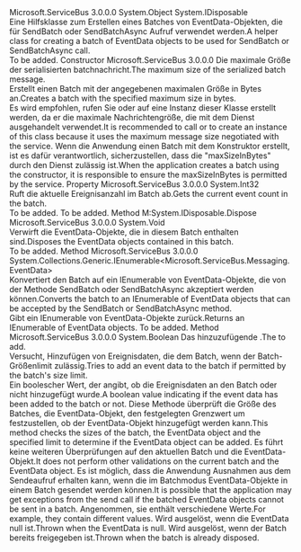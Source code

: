 <Type Name="EventDataBatch" FullName="Microsoft.ServiceBus.Messaging.EventDataBatch">
  <TypeSignature Language="C#" Value="public sealed class EventDataBatch : IDisposable" />
  <TypeSignature Language="ILAsm" Value=".class public auto ansi sealed beforefieldinit EventDataBatch extends System.Object implements class System.IDisposable" />
  <TypeSignature Language="DocId" Value="T:Microsoft.ServiceBus.Messaging.EventDataBatch" />
  <TypeSignature Language="VB.NET" Value="Public NotInheritable Class EventDataBatch&#xA;Implements IDisposable" />
  <TypeSignature Language="F#" Value="type EventDataBatch = class&#xA;    interface IDisposable" />
  <AssemblyInfo>
    <AssemblyName>Microsoft.ServiceBus</AssemblyName>
    <AssemblyVersion>3.0.0.0</AssemblyVersion>
  </AssemblyInfo>
  <Base>
    <BaseTypeName>System.Object</BaseTypeName>
  </Base>
  <Interfaces>
    <Interface>
      <InterfaceName>System.IDisposable</InterfaceName>
    </Interface>
  </Interfaces>
  <Docs>
    <summary>
            <span data-ttu-id="d912c-101">Eine Hilfsklasse zum Erstellen eines Batches von EventData-Objekten, die für SendBatch oder SendBatchAsync Aufruf verwendet werden.</span><span class="sxs-lookup"><span data-stu-id="d912c-101">A helper class for creating a batch of EventData objects to be used for SendBatch or SendBatchAsync call.</span></span>
            </summary>
    <remarks>To be added.</remarks>
  </Docs>
  <Members>
    <Member MemberName=".ctor">
      <MemberSignature Language="C#" Value="public EventDataBatch (long maxSizeInBytes);" />
      <MemberSignature Language="ILAsm" Value=".method public hidebysig specialname rtspecialname instance void .ctor(int64 maxSizeInBytes) cil managed" />
      <MemberSignature Language="DocId" Value="M:Microsoft.ServiceBus.Messaging.EventDataBatch.#ctor(System.Int64)" />
      <MemberSignature Language="VB.NET" Value="Public Sub New (maxSizeInBytes As Long)" />
      <MemberSignature Language="F#" Value="new Microsoft.ServiceBus.Messaging.EventDataBatch : int64 -&gt; Microsoft.ServiceBus.Messaging.EventDataBatch" Usage="new Microsoft.ServiceBus.Messaging.EventDataBatch maxSizeInBytes" />
      <MemberType>Constructor</MemberType>
      <AssemblyInfo>
        <AssemblyName>Microsoft.ServiceBus</AssemblyName>
        <AssemblyVersion>3.0.0.0</AssemblyVersion>
      </AssemblyInfo>
      <Parameters>
        <Parameter Name="maxSizeInBytes" Type="System.Int64" />
      </Parameters>
      <Docs>
        <param name="maxSizeInBytes"><span data-ttu-id="d912c-102">Die maximale Größe der serialisierten batchnachricht.</span><span class="sxs-lookup"><span data-stu-id="d912c-102">The maximum size of the serialized batch message.</span></span></param>
        <summary>
            <span data-ttu-id="d912c-103">Erstellt einen Batch mit der angegebenen maximalen Größe in Bytes an.</span><span class="sxs-lookup"><span data-stu-id="d912c-103">Creates a batch with the specified maximum size in bytes.</span></span>
            </summary>
        <remarks>
            <span data-ttu-id="d912c-104">Es wird empfohlen, rufen Sie <see cref="M:Microsoft.ServiceBus.Messaging.EventHubClient.CreateBatch" /> oder <see cref="M:Microsoft.ServiceBus.Messaging.EventHubSender.CreateBatch" /> auf eine Instanz dieser Klasse erstellt werden, da er die maximale Nachrichtengröße, die mit dem Dienst ausgehandelt verwendet.</span><span class="sxs-lookup"><span data-stu-id="d912c-104">It is recommended to call <see cref="M:Microsoft.ServiceBus.Messaging.EventHubClient.CreateBatch" /> or <see cref="M:Microsoft.ServiceBus.Messaging.EventHubSender.CreateBatch" /> to create an instance of this class because it uses the maximum message size negotiated with the service.</span></span>
            <span data-ttu-id="d912c-105">Wenn die Anwendung einen Batch mit dem Konstruktor erstellt, ist es dafür verantwortlich, sicherzustellen, dass die "maxSizeInBytes" durch den Dienst zulässig ist.</span><span class="sxs-lookup"><span data-stu-id="d912c-105">When the application creates a batch using the constructor, it is responsible to ensure the maxSizeInBytes is permitted by the service.</span></span>
            </remarks>
      </Docs>
    </Member>
    <Member MemberName="Count">
      <MemberSignature Language="C#" Value="public int Count { get; }" />
      <MemberSignature Language="ILAsm" Value=".property instance int32 Count" />
      <MemberSignature Language="DocId" Value="P:Microsoft.ServiceBus.Messaging.EventDataBatch.Count" />
      <MemberSignature Language="VB.NET" Value="Public ReadOnly Property Count As Integer" />
      <MemberSignature Language="F#" Value="member this.Count : int" Usage="Microsoft.ServiceBus.Messaging.EventDataBatch.Count" />
      <MemberType>Property</MemberType>
      <AssemblyInfo>
        <AssemblyName>Microsoft.ServiceBus</AssemblyName>
        <AssemblyVersion>3.0.0.0</AssemblyVersion>
      </AssemblyInfo>
      <ReturnValue>
        <ReturnType>System.Int32</ReturnType>
      </ReturnValue>
      <Docs>
        <summary><span data-ttu-id="d912c-106">Ruft die aktuelle Ereignisanzahl im Batch ab.</span><span class="sxs-lookup"><span data-stu-id="d912c-106">Gets the current event count in the batch.</span></span></summary>
        <value>To be added.</value>
        <remarks>To be added.</remarks>
      </Docs>
    </Member>
    <Member MemberName="Dispose">
      <MemberSignature Language="C#" Value="public void Dispose ();" />
      <MemberSignature Language="ILAsm" Value=".method public hidebysig newslot virtual instance void Dispose() cil managed" />
      <MemberSignature Language="DocId" Value="M:Microsoft.ServiceBus.Messaging.EventDataBatch.Dispose" />
      <MemberSignature Language="VB.NET" Value="Public Sub Dispose ()" />
      <MemberSignature Language="F#" Value="abstract member Dispose : unit -&gt; unit&#xA;override this.Dispose : unit -&gt; unit" Usage="eventDataBatch.Dispose " />
      <MemberType>Method</MemberType>
      <Implements>
        <InterfaceMember>M:System.IDisposable.Dispose</InterfaceMember>
      </Implements>
      <AssemblyInfo>
        <AssemblyName>Microsoft.ServiceBus</AssemblyName>
        <AssemblyVersion>3.0.0.0</AssemblyVersion>
      </AssemblyInfo>
      <ReturnValue>
        <ReturnType>System.Void</ReturnType>
      </ReturnValue>
      <Parameters />
      <Docs>
        <summary><span data-ttu-id="d912c-107">Verwirft die EventData-Objekte, die in diesem Batch enthalten sind.</span><span class="sxs-lookup"><span data-stu-id="d912c-107">Disposes the EventData objects contained in this batch.</span></span></summary>
        <remarks>To be added.</remarks>
      </Docs>
    </Member>
    <Member MemberName="ToEnumerable">
      <MemberSignature Language="C#" Value="public System.Collections.Generic.IEnumerable&lt;Microsoft.ServiceBus.Messaging.EventData&gt; ToEnumerable ();" />
      <MemberSignature Language="ILAsm" Value=".method public hidebysig instance class System.Collections.Generic.IEnumerable`1&lt;class Microsoft.ServiceBus.Messaging.EventData&gt; ToEnumerable() cil managed" />
      <MemberSignature Language="DocId" Value="M:Microsoft.ServiceBus.Messaging.EventDataBatch.ToEnumerable" />
      <MemberSignature Language="VB.NET" Value="Public Function ToEnumerable () As IEnumerable(Of EventData)" />
      <MemberSignature Language="F#" Value="member this.ToEnumerable : unit -&gt; seq&lt;Microsoft.ServiceBus.Messaging.EventData&gt;" Usage="eventDataBatch.ToEnumerable " />
      <MemberType>Method</MemberType>
      <AssemblyInfo>
        <AssemblyName>Microsoft.ServiceBus</AssemblyName>
        <AssemblyVersion>3.0.0.0</AssemblyVersion>
      </AssemblyInfo>
      <ReturnValue>
        <ReturnType>System.Collections.Generic.IEnumerable&lt;Microsoft.ServiceBus.Messaging.EventData&gt;</ReturnType>
      </ReturnValue>
      <Parameters />
      <Docs>
        <summary><span data-ttu-id="d912c-108">Konvertiert den Batch auf ein IEnumerable von EventData-Objekte, die von der Methode SendBatch oder SendBatchAsync akzeptiert werden können.</span><span class="sxs-lookup"><span data-stu-id="d912c-108">Converts the batch to an IEnumerable of EventData objects that can be accepted by the SendBatch or SendBatchAsync method.</span></span></summary>
        <returns><span data-ttu-id="d912c-109">Gibt ein IEnumerable von EventData-Objekte zurück.</span><span class="sxs-lookup"><span data-stu-id="d912c-109">Returns an IEnumerable of EventData objects.</span></span></returns>
        <remarks>To be added.</remarks>
      </Docs>
    </Member>
    <Member MemberName="TryAdd">
      <MemberSignature Language="C#" Value="public bool TryAdd (Microsoft.ServiceBus.Messaging.EventData eventData);" />
      <MemberSignature Language="ILAsm" Value=".method public hidebysig instance bool TryAdd(class Microsoft.ServiceBus.Messaging.EventData eventData) cil managed" />
      <MemberSignature Language="DocId" Value="M:Microsoft.ServiceBus.Messaging.EventDataBatch.TryAdd(Microsoft.ServiceBus.Messaging.EventData)" />
      <MemberSignature Language="F#" Value="member this.TryAdd : Microsoft.ServiceBus.Messaging.EventData -&gt; bool" Usage="eventDataBatch.TryAdd eventData" />
      <MemberType>Method</MemberType>
      <AssemblyInfo>
        <AssemblyName>Microsoft.ServiceBus</AssemblyName>
        <AssemblyVersion>3.0.0.0</AssemblyVersion>
      </AssemblyInfo>
      <ReturnValue>
        <ReturnType>System.Boolean</ReturnType>
      </ReturnValue>
      <Parameters>
        <Parameter Name="eventData" Type="Microsoft.ServiceBus.Messaging.EventData" />
      </Parameters>
      <Docs>
        <param name="eventData"><span data-ttu-id="d912c-110">Das hinzuzufügende <see cref="T:Microsoft.ServiceBus.Messaging.EventData" />.</span><span class="sxs-lookup"><span data-stu-id="d912c-110">The <see cref="T:Microsoft.ServiceBus.Messaging.EventData" /> to add.</span></span></param>
        <summary><span data-ttu-id="d912c-111">Versucht, Hinzufügen von Ereignisdaten, die dem Batch, wenn der Batch-Größenlimit zulässig.</span><span class="sxs-lookup"><span data-stu-id="d912c-111">Tries to add an event data to the batch if permitted by the batch's size limit.</span></span></summary>
        <returns><span data-ttu-id="d912c-112">Ein boolescher Wert, der angibt, ob die Ereignisdaten an den Batch oder nicht hinzugefügt wurde.</span><span class="sxs-lookup"><span data-stu-id="d912c-112">A boolean value indicating if the event data has been added to the batch or not.</span></span></returns>
        <remarks>
            <span data-ttu-id="d912c-113">Diese Methode überprüft die Größe des Batches, die EventData-Objekt, den festgelegten Grenzwert um festzustellen, ob der EventData-Objekt hinzugefügt werden kann.</span><span class="sxs-lookup"><span data-stu-id="d912c-113">This method checks the sizes of the batch, the EventData object and the specified limit to determine if the EventData object can be added.</span></span> <span data-ttu-id="d912c-114">Es führt keine weiteren Überprüfungen auf den aktuellen Batch und die EventData-Objekt.</span><span class="sxs-lookup"><span data-stu-id="d912c-114">It does not perform other validations on the current batch and the EventData object.</span></span> <span data-ttu-id="d912c-115">Es ist möglich, dass die Anwendung Ausnahmen aus dem Sendeaufruf erhalten kann, wenn die im Batchmodus EventData-Objekte in einem Batch gesendet werden können.</span><span class="sxs-lookup"><span data-stu-id="d912c-115">It is possible that the application may get exceptions from the send call if the batched EventData objects cannot be sent in a batch.</span></span> <span data-ttu-id="d912c-116">Angenommen, sie enthält verschiedene <see cref="P:Microsoft.ServiceBus.Messaging.EventData.PartitionKey" /> Werte.</span><span class="sxs-lookup"><span data-stu-id="d912c-116">For example, they contain different <see cref="P:Microsoft.ServiceBus.Messaging.EventData.PartitionKey" /> values.</span></span>
            </remarks>
        <exception cref="T:System.ArgumentNullException"><span data-ttu-id="d912c-117">Wird ausgelöst, wenn die EventData null ist.</span><span class="sxs-lookup"><span data-stu-id="d912c-117">Thrown when the EventData is null.</span></span></exception>
        <exception cref="T:System.ObjectDisposedException"><span data-ttu-id="d912c-118">Wird ausgelöst, wenn der Batch bereits freigegeben ist.</span><span class="sxs-lookup"><span data-stu-id="d912c-118">Thrown when the batch is already disposed.</span></span></exception>
      </Docs>
    </Member>
  </Members>
</Type>